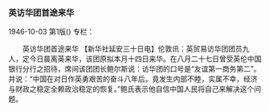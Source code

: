 ### 英访华团首途来华

1946-10-03
第1版()
专栏：

　　英访华团首途来华
    【新华社延安三十日电】伦敦讯：英贸易访华团团员九人，定今日晨离英来华，该团原拟本月十四日来华。在八月二十七日曾受英伦中国银行分行之招待，席间该团团长鲍尔斯说：访华团的口号是“友谊第一商务第二”。并说：“中国在对日作英勇艰苦的奋斗八年后，竟发生内部不睦，实属不幸，经济与财政之稳定全赖政治稳定的恢复。”鲍氏表示他自信中国人民将自己来解决这个问题。
